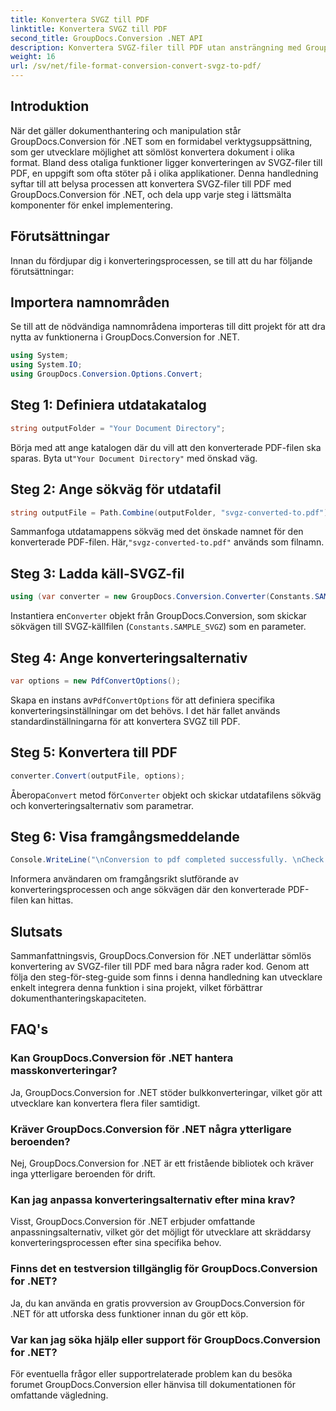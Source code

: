 ```yaml
---
title: Konvertera SVGZ till PDF
linktitle: Konvertera SVGZ till PDF
second_title: GroupDocs.Conversion .NET API
description: Konvertera SVGZ-filer till PDF utan ansträngning med GroupDocs.Conversion för .NET. Utforska steg-för-steg handledning och släpp lös sömlösa dokumenthanteringsfunktioner.
weight: 16
url: /sv/net/file-format-conversion-convert-svgz-to-pdf/
---
```

## Introduktion
När det gäller dokumenthantering och manipulation står GroupDocs.Conversion för .NET som en formidabel verktygsuppsättning, som ger utvecklare möjlighet att sömlöst konvertera dokument i olika format. Bland dess otaliga funktioner ligger konverteringen av SVGZ-filer till PDF, en uppgift som ofta stöter på i olika applikationer. Denna handledning syftar till att belysa processen att konvertera SVGZ-filer till PDF med GroupDocs.Conversion för .NET, och dela upp varje steg i lättsmälta komponenter för enkel implementering.
## Förutsättningar
Innan du fördjupar dig i konverteringsprocessen, se till att du har följande förutsättningar:

## Importera namnområden
Se till att de nödvändiga namnområdena importeras till ditt projekt för att dra nytta av funktionerna i GroupDocs.Conversion for .NET.
```csharp
using System;
using System.IO;
using GroupDocs.Conversion.Options.Convert;
```

## Steg 1: Definiera utdatakatalog
```csharp
string outputFolder = "Your Document Directory";
```
 Börja med att ange katalogen där du vill att den konverterade PDF-filen ska sparas. Byta ut`"Your Document Directory"` med önskad väg.
## Steg 2: Ange sökväg för utdatafil
```csharp
string outputFile = Path.Combine(outputFolder, "svgz-converted-to.pdf");
```
 Sammanfoga utdatamappens sökväg med det önskade namnet för den konverterade PDF-filen. Här,`"svgz-converted-to.pdf"` används som filnamn.
## Steg 3: Ladda käll-SVGZ-fil
```csharp
using (var converter = new GroupDocs.Conversion.Converter(Constants.SAMPLE_SVGZ))
```
 Instantiera en`Converter` objekt från GroupDocs.Conversion, som skickar sökvägen till SVGZ-källfilen (`Constants.SAMPLE_SVGZ`) som en parameter.
## Steg 4: Ange konverteringsalternativ
```csharp
var options = new PdfConvertOptions();
```
 Skapa en instans av`PdfConvertOptions` för att definiera specifika konverteringsinställningar om det behövs. I det här fallet används standardinställningarna för att konvertera SVGZ till PDF.
## Steg 5: Konvertera till PDF
```csharp
converter.Convert(outputFile, options);
```
 Åberopa`Convert` metod för`Converter` objekt och skickar utdatafilens sökväg och konverteringsalternativ som parametrar.
## Steg 6: Visa framgångsmeddelande
```csharp
Console.WriteLine("\nConversion to pdf completed successfully. \nCheck output in {0}", outputFolder);
```
Informera användaren om framgångsrikt slutförande av konverteringsprocessen och ange sökvägen där den konverterade PDF-filen kan hittas.

## Slutsats
Sammanfattningsvis, GroupDocs.Conversion för .NET underlättar sömlös konvertering av SVGZ-filer till PDF med bara några rader kod. Genom att följa den steg-för-steg-guide som finns i denna handledning kan utvecklare enkelt integrera denna funktion i sina projekt, vilket förbättrar dokumenthanteringskapaciteten.
## FAQ's
### Kan GroupDocs.Conversion för .NET hantera masskonverteringar?
Ja, GroupDocs.Conversion for .NET stöder bulkkonverteringar, vilket gör att utvecklare kan konvertera flera filer samtidigt.
### Kräver GroupDocs.Conversion för .NET några ytterligare beroenden?
Nej, GroupDocs.Conversion for .NET är ett fristående bibliotek och kräver inga ytterligare beroenden för drift.
### Kan jag anpassa konverteringsalternativ efter mina krav?
Visst, GroupDocs.Conversion för .NET erbjuder omfattande anpassningsalternativ, vilket gör det möjligt för utvecklare att skräddarsy konverteringsprocessen efter sina specifika behov.
### Finns det en testversion tillgänglig för GroupDocs.Conversion for .NET?
Ja, du kan använda en gratis provversion av GroupDocs.Conversion för .NET för att utforska dess funktioner innan du gör ett köp.
### Var kan jag söka hjälp eller support för GroupDocs.Conversion for .NET?
För eventuella frågor eller supportrelaterade problem kan du besöka forumet GroupDocs.Conversion eller hänvisa till dokumentationen för omfattande vägledning.
